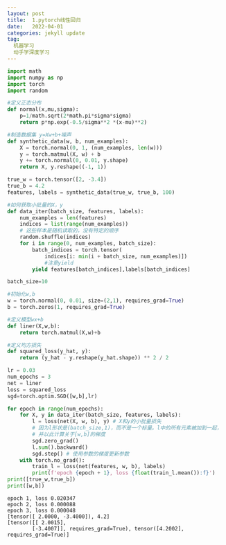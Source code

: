 ```yaml
---
layout: post
title:  1.pytorch线性回归
date:   2022-04-01
categories: jekyll update
tag:
  机器学习
  动手学深度学习
---
```

```python
import math
import numpy as np
import torch
import random
```


```python
#定义正态分布
def normal(x,mu,sigma):
    p=1/math.sqrt(2*math.pi*sigma*sigma)
    return p*np.exp(-0.5/sigma**2 *(x-mu)**2)

```


```python
#制造数据集 y=Xw+b+噪声
def synthetic_data(w, b, num_examples): 
    X = torch.normal(0, 1, (num_examples, len(w)))
    y = torch.matmul(X, w) + b
    y += torch.normal(0, 0.01, y.shape)
    return X, y.reshape((-1, 1))

true_w = torch.tensor([2, -3.4])
true_b = 4.2
features, labels = synthetic_data(true_w, true_b, 100)


```


```python
#如何获取小批量的X，y
def data_iter(batch_size, features, labels):
    num_examples = len(features)
    indices = list(range(num_examples))
    # 这些样本是随机读取的，没有特定的顺序
    random.shuffle(indices)
    for i in range(0, num_examples, batch_size):
        batch_indices = torch.tensor(
            indices[i: min(i + batch_size, num_examples)])
            #注意yield
        yield features[batch_indices],labels[batch_indices]

batch_size=10
```


```python
#初始化w,b
w = torch.normal(0, 0.01, size=(2,1), requires_grad=True)
b = torch.zeros(1, requires_grad=True)
```


```python
#定义模型wx+b
def liner(X,w,b):
    return torch.matmul(X,w)+b
```


```python
#定义均方损失
def squared_loss(y_hat, y): 
    return (y_hat - y.reshape(y_hat.shape)) ** 2 / 2
```


```python
lr = 0.03
num_epochs = 3
net = liner
loss = squared_loss
sgd=torch.optim.SGD([w,b],lr)

```


```python
for epoch in range(num_epochs):
    for X, y in data_iter(batch_size, features, labels):
        l = loss(net(X, w, b), y) # X和y的⼩批量损失
        # 因为l形状是(batch_size,1)，⽽不是⼀个标量。l中的所有元素被加到⼀起，
        # 并以此计算关于[w,b]的梯度
        sgd.zero_grad()
        l.sum().backward()
        sgd.step() # 使⽤参数的梯度更新参数
    with torch.no_grad():
        train_l = loss(net(features, w, b), labels)
        print(f'epoch {epoch + 1}, loss {float(train_l.mean()):f}')
print([true_w,true_b])
print([w,b])
```

    epoch 1, loss 0.020347
    epoch 2, loss 0.000088
    epoch 3, loss 0.000048
    [tensor([ 2.0000, -3.4000]), 4.2]
    [tensor([[ 2.0015],
            [-3.4007]], requires_grad=True), tensor([4.2002], requires_grad=True)]
    
